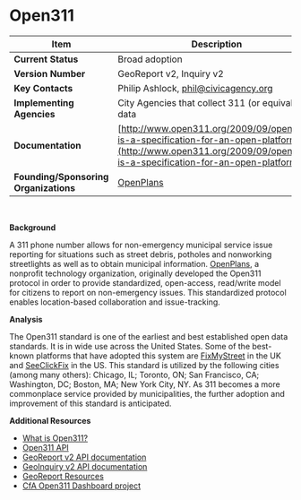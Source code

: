 # Open311

| Item | Description |
| --- | --- |
| **Current Status** | Broad adoption |
| **Version Number** | GeoReport v2, Inquiry v2 |
| **Key Contacts** | Philip Ashlock, phil@civicagency.org |
| **Implementing Agencies** | City Agencies that collect 311 (or equivalent) data |
| **Documentation** | [http://www.open311.org/2009/09/open311-is-a-specification-for-an-open-platform/](http://www.open311.org/2009/09/open311-is-a-specification-for-an-open-platform/) |
| **Founding/Sponsoring Organizations** | [OpenPlans](http://openplans.org/) |
<br>

**Background**

A 311 phone number allows for non-emergency municipal service issue reporting for situations such as street debris, potholes and nonworking streetlights as well as to obtain municipal information. [OpenPlans](http://openplans.org/), a nonprofit technology organization, originally developed the Open311 protocol in order to provide standardized, open-access, read/write model for citizens to report on non-emergency issues. This standardized protocol enables location-based collaboration and issue-tracking.

**Analysis**

The Open311 standard is one of the earliest and best established open data standards. It is in wide use across the United States. Some of the best-known platforms that have adopted this system are [FixMyStreet](https://www.fixmystreet.com/) in the UK and [SeeClickFix](http://en.seeclickfix.com/) in the US. This standard is utilized by the following cities (among many others): Chicago, IL; Toronto, ON; San Francisco, CA; Washington, DC; Boston, MA; New York City, NY. As 311 becomes a more commonplace service provided by municipalities, the further adoption and improvement of this standard is anticipated.

**Additional Resources**
 * [What is Open311?](http://www.open311.org/learn/)
 * [Open311 API](http://wiki.open311.org/API)
 * [GeoReport v2 API documentation](http://wiki.open311.org/GeoReport_v2/)
 * [GeoInquiry v2 API documentation](http://wiki.open311.org/Inquiry_v1/)
 * [GeoReport Resources](http://wiki.open311.org/GeoReport_v2/Resources)
 * [CfA Open311 Dashboard project](https://github.com/codeforamerica/open311dashboard)
